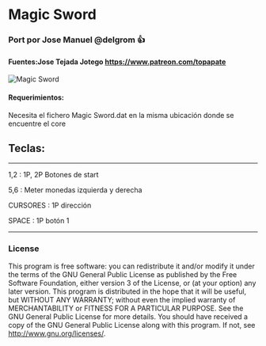 # Magic Sword

### Port por Jose Manuel @delgrom :+1: 
#### Fuentes:Jose Tejada Jotego https://www.patreon.com/topapate

![Magic Sword](https://user-images.githubusercontent.com/31018768/93026977-3c4ce680-f60a-11ea-8a43-44a4a6393185.jpg)

#### Requerimientos:

Necesita el fichero Magic Sword.dat en la misma ubicación donde se encuentre el core

## Teclas:
--------------------------------------------------
1,2 :   1P, 2P Botones de start

5,6 :   Meter monedas izquierda y derecha

CURSORES : 1P dirección

SPACE    : 1P botón 1

---------------------------------------------------
### License


This program is free software: you can redistribute it and/or modify it under the terms of the GNU General Public License as published by the Free Software Foundation, either version 3 of the License, or (at your option) any later version.
This program is distributed in the hope that it will be useful, but WITHOUT ANY WARRANTY; without even the implied warranty of MERCHANTABILITY or FITNESS FOR A PARTICULAR PURPOSE. See the GNU General Public License for more details.
You should have received a copy of the GNU General Public License along with this program. If not, see http://www.gnu.org/licenses/.
